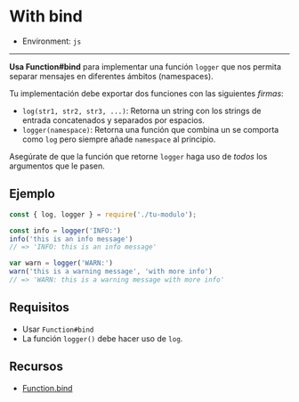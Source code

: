 # With bind

* Environment: `js`

***

**Usa Function#bind** para implementar una función `logger` que nos permita
separar mensajes en diferentes ámbitos (namespaces).

Tu implementación debe exportar dos funciones con las siguientes _firmas_:

* `log(str1, str2, str3, ...)`: Retorna un string con los strings de entrada
  concatenados y separados por espacios.
* `logger(namespace)`: Retorna una función que combina un se comporta como `log`
  pero siempre añade `namespace` al principio.

Asegúrate de que la función que retorne `logger` haga uso de *todos* los
argumentos que le pasen.

## Ejemplo

```js
const { log, logger } = require('./tu-modulo');

const info = logger('INFO:')
info('this is an info message')
// => 'INFO: this is an info message'

var warn = logger('WARN:')
warn('this is a warning message', 'with more info')
// => 'WARN: this is a warning message with more info'
```

## Requisitos

* Usar `Function#bind`
* La función `logger()` debe hacer uso de `log`.

## Recursos

* [Function.bind](https://developer.mozilla.org/en-US/docs/Web/JavaScript/Reference/Global_Objects/Function/bind)
